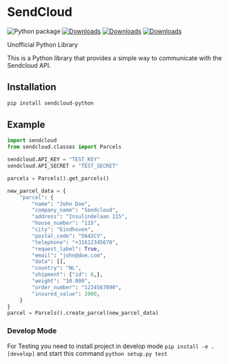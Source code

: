 # SendCloud
![Python package](https://github.com/stasfilin/sendcloud/workflows/Python%20package/badge.svg?branch=master)
[![Downloads](https://pepy.tech/badge/sendcloud-python)](https://pepy.tech/project/sendcloud-python)
[![Downloads](https://pepy.tech/badge/sendcloud-python/month)](https://pepy.tech/project/sendcloud-python)
[![Downloads](https://pepy.tech/badge/sendcloud-python/week)](https://pepy.tech/project/sendcloud-python)


Unofficial Python Library

This is a Python library that provides a simple way to communicate with the Sendcloud API. 

## Installation 
```sh
pip install sendcloud-python
```

## Example

```python
import sendcloud
from sendcloud.classes import Parcels

sendcloud.API_KEY = "TEST_KEY"
sendcloud.API_SECRET = "TEST_SECRET"

parcels = Parcels().get_parcels()

new_parcel_data = {
    "parcel": {
        "name": "John Doe",
        "company_name": "Sendcloud",
        "address": "Insulindelaan 115",
        "house_number": "115",
        "city": "Eindhoven",
        "postal_code": "5642CV",
        "telephone": "+31612345678",
        "request_label": True,
        "email": "john@doe.com",
        "data": [],
        "country": "NL",
        "shipment": {"id": 8,},
        "weight": "10.000",
        "order_number": "1234567890",
        "insured_value": 2000,
    }
}
parcel = Parcels().create_parcel(new_parcel_data)
```

### Develop Mode
For Testing you need to install project in develop mode 
`pip install -e .[develop]` and start this command `python setup.py test`
